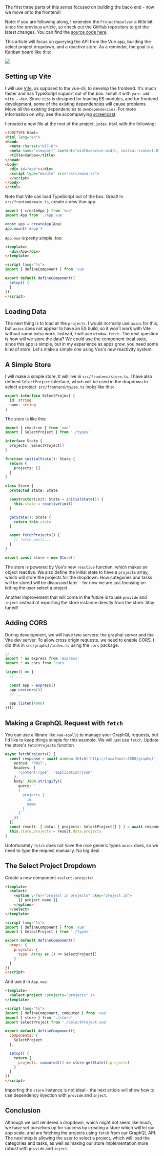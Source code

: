 The first three parts of this series focused on building the back-end - now we move onto the frontend! 

Note: if you are following along, I extended the `ProjectResolver` a little bit since the previous article, so check out the GitHub repository to get the latest changes. You can find the [source code here](https://github.com/lmiller1990/graphql-rest-vue).

This article will focus on querying the API from the Vue app, building the select project dropdown, and a reactive store. As a reminder, the goal is a Kanban board like this:

![](https://raw.githubusercontent.com/lmiller1990/graphql-rest-vue/develop/SS1.png)

## Setting up Vite

I will use [Vite](https://github.com/vitejs/vite), as opposed to the vue-cli, to develop the frontend. It's much faster and has TypeScript support out of the box. Install it with `yarn add vite --dev`. Since `vite` is designed for loading ES modules, and for frontend development, some of the existing dependencies will cause problems. Move *all* the existing dependencies to `devDependencies`. For more information on why, see the accompanying [screencast](https://vuejs-course.com/screencasts).

I created a new file at the root of the project, `index.html` with the following:

```html
<!DOCTYPE html>
<html lang="en">
<head>
  <meta charset="UTF-8">
  <meta name="viewport" content="width=device-width, initial-scale=1.0">
  <title>Kanban</title>
</head>
<body>
  <div id="app"></div>
  <script type="module" src="/src/main.ts">
  </script>
</body>
</html>
```

Note that Vite can load TypeScript out of the box. Great! In `src/frontend/main.ts`, create a new Vue app:

```ts
import { createApp } from 'vue'
import App from './App.vue'

const app = createApp(App)
app.mount('#app')
```

`App.vue` is pretty simple, too:

```html
<template>
  <div>App</div>
</template>

<script lang="ts">
import { defineComponent } from 'vue'

export default defineComponent({
  setup() {
  }
})
</script>
```

## Loading Data

The next thing is to load all the `projects`. I would normally use `axios` for this, but `axios` does not appear to have an ES build, so it won't work with Vite without some extra work. Instead, I will use `window.fetch`. The next question is how will we store the data? We could use the component local state, since this app is simple, but in my experience as apps grow, you need some kind of store. Let's make a simple one using Vue's new reactivity system.

## A Simple Store

I will make a simple store. It will live in `src/frontend/store.ts`. I have also defined `SelectProject` interface, which will be used in the dropdown to select a project. `src/frontend/types.ts` looks like this:

```ts
export interface SelectProject {
  id: string
  name: string
}
```

The store is like this:

```ts
import { reactive } from 'vue'
import { SelectProject } from './types'

interface State {
  projects: SelectProject[]
}

function initialState(): State {
  return {
    projects: []
  }
}

class Store {
  protected state: State

  constructor(init: State = initialState()) {
    this.state = reactive(init)
  }

  getState(): State {
    return this.state
  }

  async fetchProjects() {
    // fetch posts...
  }
}

export const store = new Store()
```

The store is powered by Vue's new `reactive` function, which makes an object reactive. We also define the initial state to have a `projects` array, which will store the projects for the dropdown. How categories and tasks will be stored will be discussed later - for now we are just focusing on letting the user select a project.

Another improvement that will come in the future is to use `provide` and `inject` instead of exporting the store instance directly from the store. Stay tuned!

## Adding CORS

During development, we will have two servers: the graphql server and the Vite dev server. To allow cross origin requests, we need to enable CORS. I did this in `src/graphql/index.ts` using the `cors` package:

```ts
// ...
import * as express from 'express'
import * as cors from 'cors'

(async() => {
  // ...

  const app = express()
  app.use(cors())
  // ...

  app.listen(4000)
})()
```

## Making a GraphQL Request with `fetch`

You can use a library like `vue-apollo` to manage your GraphQL requests, but I'd like to keep things simple for this example. We will just use `fetch`. Update the store's `fetchProjects` function

```ts
async fetchProjects() {
  const response = await window.fetch('http://localhost:4000/graphql', {
    method: 'POST',
    headers: {
      'Content-Type': 'application/json'
    },
    body: JSON.stringify({
      query: `
      {
        projects {
          id
          name
        }
      }`
    })
  })
  const result: { data: { projects: SelectProject[] } } = await response.json()
  this.state.projects = result.data.projects
}
```

Unfortunately `fetch` does not have the nice generic types `axios` does, so we need to type the request manually. No big deal.

## The Select Project Dropdown

Create a new component `<select-project>`:

```html
<template>
  <select>
    <option v-for="project in projects" :key="project.id">
      {{ project.name }}
    </option>
  </select>
</template>

<script lang="ts">
import { defineComponent } from 'vue'
import { SelectProject } from './types'

export default defineComponent({
  props: {
    projects: {
      type: Array as () => SelectProject[]
    }
  }
})
</script>
```

And use it in `App.vue`:

```html
<template>
  <select-project :projects="projects" />
</template>

<script lang="ts">
import { defineComponent, computed } from 'vue'
import { store } from './store'
import SelectProject from './SelectProject.vue'

export default defineComponent({
  components: {
    SelectProject
  },

  setup() {
    return {
      projects: computed(() => store.getState().projects)
    }
  }
})
</script>
```

Importing the `store` instance is not ideal - the next article will show how to use dependency injection with `provide` and `inject`.

## Conclusion

Although we just rendered a dropdown, which might not seem like much, we have set ourselves up for success by creating a store which will let our app scale, and are fetching the projects using `fetch` from our GraphQL API. The next step is allowing the user to select a project, which will load the categories and tasks, as well as making our store implementation more robust with `provide` and `inject`.
